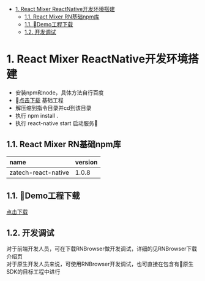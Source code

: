 <!-- TOC -->

- [1. React Mixer ReactNative开发环境搭建](#1-react-mixer-reactnative开发环境搭建)
    - [1.1. React Mixer RN基础npm库](#11-react-mixer-rn基础npm库)
    - [1.1. Demo工程下载](#11-demo工程下载)
    - [1.2. 开发调试](#12-开发调试)

<!-- /TOC -->
# 1. React Mixer ReactNative开发环境搭建
* 安装npm和node，具体方法自行百度
* [点击下载]() 基础工程
* 解压缩到指令目录并cd到该目录
* 执行 npm install .
* 执行 react-native start 启动服务

## 1.1. React Mixer RN基础npm库
name | version
:- | :- 
zatech-react-native|1.0.8

## 1.1. Demo工程下载
[点击下载]()


## 1.2. 开发调试
对于前端开发人员，可在下载RNBrowser做开发调试，详细的见RNBrowser下载介绍页
<br/>
对于原生开发人员来说，可使用RNBrowser开发调试，也可直接在包含有原生SDK的目标工程中进行
